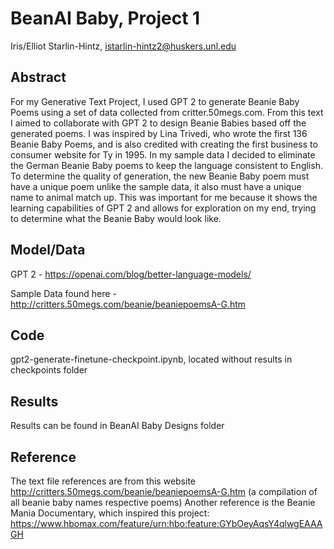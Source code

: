 # BeanAI Baby, Project 1

Iris/Elliot Starlin-Hintz, istarlin-hintz2@huskers.unl.edu

## Abstract

For my Generative Text Project, I used GPT 2 to generate Beanie Baby Poems using a set of data collected from critter.50megs.com. From this text I aimed to collaborate with GPT 2 to design Beanie Babies based off the generated poems. I was inspired by Lina Trivedi, who wrote the first 136 Beanie Baby Poems, and is also credited with creating the first business to consumer website for Ty in 1995. In my sample data I decided to eliminate the German Beanie Baby poems to keep the language consistent to English. To determine the quality of generation, the new Beanie Baby poem must have a unique poem unlike the sample data, it also must have a unique name to animal match up. This was important for me because it shows the learning capabilities of GPT 2 and allows for exploration on my end, trying to determine what the Beanie Baby would look like. 

## Model/Data

GPT 2 - https://openai.com/blog/better-language-models/

Sample Data found here - http://critters.50megs.com/beanie/beaniepoemsA-G.htm

## Code 
gpt2-generate-finetune-checkpoint.ipynb, located without results in checkpoints folder

## Results
Results can be found in BeanAI Baby Designs folder 

## Reference

The text file references are from this website http://critters.50megs.com/beanie/beaniepoemsA-G.htm (a compilation of all beanie baby names respective poems) 
Another reference is the Beanie Mania Documentary, which inspired this project: https://www.hbomax.com/feature/urn:hbo:feature:GYbOeyAqsY4qlwgEAAAGH

